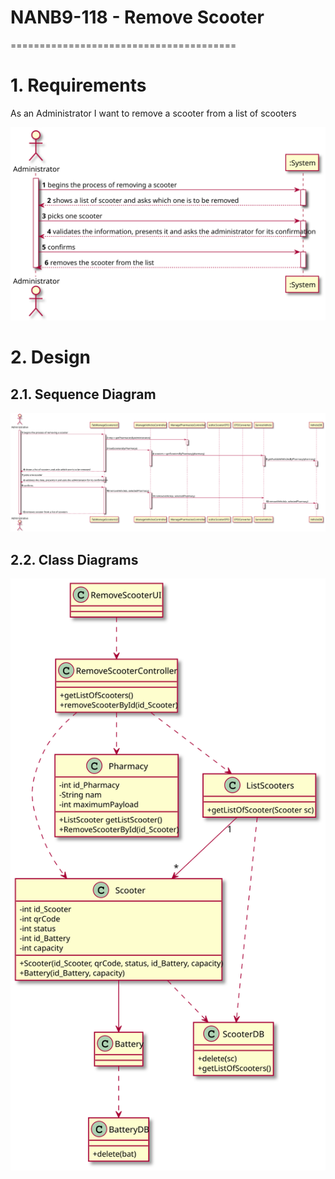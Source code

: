 # NANB9-118 - Remove Scooter
 =======================================

# 1. Requirements

As an Administrator I want to remove a scooter from a list of scooters

![NANB9-118_SSD_RemoveScooter](NANB9-118_SSD_RemoveScooter.svg)

# 2. Design

## 2.1. Sequence Diagram

![NANB9-118_SD_RemoveScooter](NANB9-118_SD_RemoveScooter.svg)

## 2.2. Class Diagrams

![NANB9-118_CD_RemoveScooter](NANB9-118_CD_RemoveScooter.svg)
